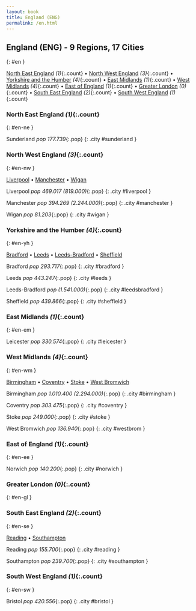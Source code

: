 ```yaml
---
layout: book
title: England (ENG)
permalink: /en.html
---
```


## England (ENG) - 9 Regions, 17 Cities
{: #en }


[North East England](#en-ne) _(1)_{:.count} • [North West England](#en-nw) _(3)_{:.count} • [Yorkshire and the Humber](#en-yh) _(4)_{:.count} • [East Midlands](#en-em) _(1)_{:.count} • [West Midlands](#en-wm) _(4)_{:.count} • [East of England](#en-ee) _(1)_{:.count} • [Greater London](#en-gl) _(0)_{:.count} • [South East England](#en-se) _(2)_{:.count} • [South West England](#en-sw) _(1)_{:.count}




### North East England _(1)_{:.count}
{: #en-ne }




<div class='columns2' markdown='1'>


Sunderland  _pop 177.739_{:.pop} {: .city #sunderland } <br>

</div>



### North West England _(3)_{:.count}
{: #en-nw }


[Liverpool](#liverpool) • [Manchester](#manchester) • [Wigan](#wigan)

<div class='columns2' markdown='1'>


Liverpool  _pop 469.017 (819.000)_{:.pop} {: .city #liverpool } <br>

Manchester  _pop 394.269 (2.244.000)_{:.pop} {: .city #manchester } <br>

Wigan  _pop 81.203_{:.pop} {: .city #wigan } <br>

</div>



### Yorkshire and the Humber _(4)_{:.count}
{: #en-yh }


[Bradford](#bradford) • [Leeds](#leeds) • [Leeds-Bradford](#leedsbradford) • [Sheffield](#sheffield)

<div class='columns2' markdown='1'>


Bradford  _pop 293.717_{:.pop} {: .city #bradford } <br>

Leeds  _pop 443.247_{:.pop} {: .city #leeds } <br>

Leeds-Bradford  _pop (1.541.000)_{:.pop} {: .city #leedsbradford } <br>

Sheffield  _pop 439.866_{:.pop} {: .city #sheffield } <br>

</div>



### East Midlands _(1)_{:.count}
{: #en-em }




<div class='columns2' markdown='1'>


Leicester  _pop 330.574_{:.pop} {: .city #leicester } <br>

</div>



### West Midlands _(4)_{:.count}
{: #en-wm }


[Birmingham](#birmingham) • [Coventry](#coventry) • [Stoke](#stoke) • [West Bromwich](#westbrom)

<div class='columns2' markdown='1'>


Birmingham  _pop 1.010.400 (2.294.000)_{:.pop} {: .city #birmingham } <br>

Coventry  _pop 303.475_{:.pop} {: .city #coventry } <br>

Stoke  _pop 249.000_{:.pop} {: .city #stoke } <br>

West Bromwich  _pop 136.940_{:.pop} {: .city #westbrom } <br>

</div>



### East of England _(1)_{:.count}
{: #en-ee }




<div class='columns2' markdown='1'>


Norwich  _pop 140.200_{:.pop} {: .city #norwich } <br>

</div>



### Greater London _(0)_{:.count}
{: #en-gl }




<div class='columns2' markdown='1'>


</div>



### South East England _(2)_{:.count}
{: #en-se }


[Reading](#reading) • [Southampton](#southampton)

<div class='columns2' markdown='1'>


Reading  _pop 155.700_{:.pop} {: .city #reading } <br>

Southampton  _pop 239.700_{:.pop} {: .city #southampton } <br>

</div>



### South West England _(1)_{:.count}
{: #en-sw }




<div class='columns2' markdown='1'>


Bristol  _pop 420.556_{:.pop} {: .city #bristol } <br>

</div>


 
